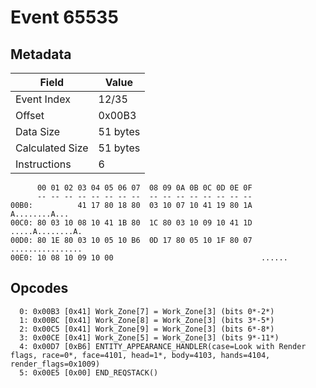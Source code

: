# Event 65535

## Metadata

| Field           | Value    |
|-----------------|----------|
| Event Index     | 12/35    |
| Offset          | 0x00B3   |
| Data Size       | 51 bytes |
| Calculated Size | 51 bytes |
| Instructions    | 6        |

```
      00 01 02 03 04 05 06 07  08 09 0A 0B 0C 0D 0E 0F
      -- -- -- -- -- -- -- --  -- -- -- -- -- -- -- --
00B0:          41 17 80 18 80  03 10 07 10 41 19 80 1A     A........A...
00C0: 80 03 10 08 10 41 1B 80  1C 80 03 10 09 10 41 1D  .....A........A.
00D0: 80 1E 80 03 10 05 10 B6  0D 17 80 05 10 1F 80 07  ................
00E0: 10 08 10 09 10 00                                 ......          
```

## Opcodes

```
  0: 0x00B3 [0x41] Work_Zone[7] = Work_Zone[3] (bits 0*-2*)
  1: 0x00BC [0x41] Work_Zone[8] = Work_Zone[3] (bits 3*-5*)
  2: 0x00C5 [0x41] Work_Zone[9] = Work_Zone[3] (bits 6*-8*)
  3: 0x00CE [0x41] Work_Zone[5] = Work_Zone[3] (bits 9*-11*)
  4: 0x00D7 [0xB6] ENTITY_APPEARANCE_HANDLER(case=Look with Render flags, race=0*, face=4101, head=1*, body=4103, hands=4104, render_flags=0x1009)
  5: 0x00E5 [0x00] END_REQSTACK()
```
